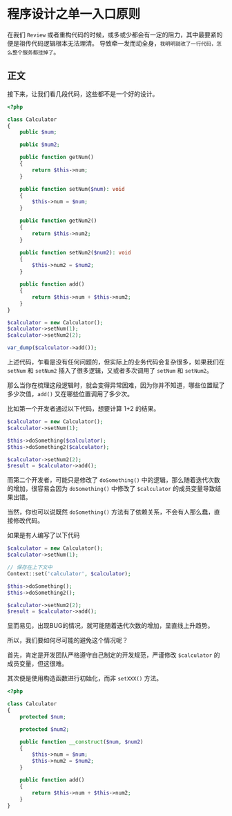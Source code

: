 # 程序设计之单一入口原则

在我们 `Review` 或者重构代码的时候，或多或少都会有一定的阻力，其中最要紧的便是祖传代码逻辑根本无法理清。 导致牵一发而动全身，`我明明就改了一行代码，怎么整个服务都挂掉了`。

## 正文

接下来，让我们看几段代码，这些都不是一个好的设计。

```php
<?php

class Calculator
{
    public $num;

    public $num2;

    public function getNum()
    {
        return $this->num;
    }

    public function setNum($num): void
    {
        $this->num = $num;
    }

    public function getNum2()
    {
        return $this->num2;
    }

    public function setNum2($num2): void
    {
        $this->num2 = $num2;
    }

    public function add()
    {
        return $this->num + $this->num2;
    }
}

$calculator = new Calculator();
$calculator->setNum(1);
$calculator->setNum2(2);

var_dump($calculator->add());

```

上述代码，乍看是没有任何问题的，但实际上的业务代码会复杂很多，如果我们在 `setNum` 和 `setNum2` 插入了很多逻辑，又或者多次调用了 `setNum` 和 `setNum2`。

那么当你在梳理这段逻辑时，就会变得异常困难，因为你并不知道，哪些位置赋了多少次值，`add()` 又在哪些位置调用了多少次。

比如第一个开发者通过以下代码，想要计算 1+2 的结果。

```php
$calculator = new Calculator();
$calculator->setNum(1);

$this->doSomething($calculator);
$this->doSomething2($calculator);

$calculator->setNum2(2);
$result = $calculator->add();
```

而第二个开发者，可能只是修改了 `doSomething()` 中的逻辑，那么随着迭代次数的增加，很容易会因为 `doSomething()` 中修改了 `$calculator` 的成员变量导致结果出错。

当然，你也可以说既然 `doSomething()` 方法有了依赖关系，不会有人那么蠢，直接修改代码。

如果是有人编写了以下代码

```php
$calculator = new Calculator();
$calculator->setNum(1);

// 保存在上下文中
Context::set('calculator', $calculator);

$this->doSomething();
$this->doSomething2();

$calculator->setNum2(2);
$result = $calculator->add();
```

显而易见，出现BUG的情况，就可能随着迭代次数的增加，呈直线上升趋势。

所以，我们要如何尽可能的避免这个情况呢？

首先，肯定是开发团队严格遵守自己制定的开发规范，严谨修改 `$calculator` 的成员变量，但这很难。

其次便是使用构造函数进行初始化，而非 `setXXX()` 方法。

```php
<?php

class Calculator
{
    protected $num;

    protected $num2;

    public function __construct($num, $num2)
    {
        $this->num = $num;
        $this->num2 = $num2;
    }

    public function add()
    {
        return $this->num + $this->num2;
    }
}
```
